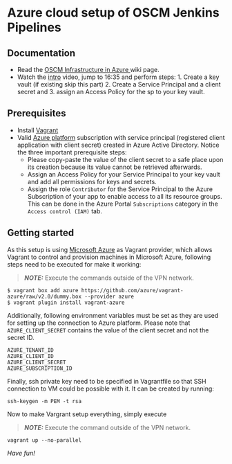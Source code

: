 # Azure cloud setup of OSCM Jenkins Pipelines

## Documentation
* Read the [OSCM Infrastructure in Azure ](http://estscm1.intern.est.fujitsu.com/fujitsu-bss/oscm-dev/-/raw/master/wiki/Infrastructure/OSCM_Infra_in_Azure.pdf?inline=false) wiki page.
* Watch the [intro](https://www.youtube.com/watch?v=AakecRFsFn8) video, jump to 16:35 and perform steps: 1. Create a key vault (if existing skip this part) 2. Create a Service Principal and a client secret and 3. assign an Access Policy for the sp to your key vault.

## Prerequisites
* Install [Vagrant](https://www.vagrantup.com/docs/installation)
* Valid [Azure platform](http://portal.azure.com/) subscription with service principal (registered client application with client secret) created in Azure Active Directory. Notice the three important prerequisite steps:
   *  Please copy-paste the value of the client secret to a safe place upon its creation because its value cannot be retrieved afterwards.
   *  Assign an Access Policy for your Service Principal to your key vault and add all permissions for keys and secrets.
   *  Assign the role `Contributor` for the Service Principal to the Azure Subscription of your app to enable access to all its resource groups. This can be done in the Azure Portal `Subscriptions` category in the` Access control (IAM)` tab.
   
## Getting started
As this setup is using [Microsoft Azure](https://azure.microsoft.com/) as Vagrant provider, which allows Vagrant to control and provision machines in Microsoft Azure, following steps need to be executed for make it working:
> **_NOTE:_**  Execute the commands outside of the VPN network.

```
$ vagrant box add azure https://github.com/azure/vagrant-azure/raw/v2.0/dummy.box --provider azure
$ vagrant plugin install vagrant-azure
```

Additionally, following environment variables must be set as they are used for setting up the connection to Azure platform.
Please note that `AZURE_CLIENT_SECRET` contains the value of the client secret and not the secret ID.

```
AZURE_TENANT_ID
AZURE_CLIENT_ID
AZURE_CLIENT_SECRET
AZURE_SUBSCRIPTION_ID
```

Finally, ssh private key need to be specified in Vagrantfile so that SSH connection to VM could be possible with it. It can be created by running:

```
ssh-keygen -m PEM -t rsa
```

Now to make Vargrant setup everything, simply execute

> **_NOTE:_**  Execute the command outside of the VPN network.
```
vagrant up --no-parallel
```

*Have fun!*
